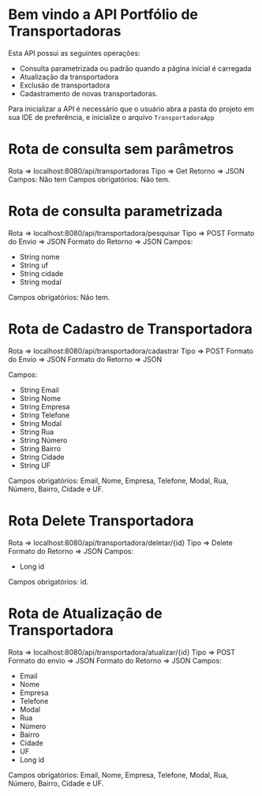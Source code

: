 ﻿# Bem vindo a API Portfólio de Transportadoras

Esta API possui as seguintes operações:

 - Consulta parametrizada ou padrão quando a página inicial é carregada
 - Atualização da transportadora
 - Exclusão de transportadora
 - Cadastramento de novas transportadoras.

Para inicializar a API é necessário que o usuário abra a pasta do projeto em sua IDE de preferência, e inicialize o arquivo `TransportadoraApp`

# Rota de consulta sem parâmetros
Rota => localhost:8080/api/transportadoras
Tipo => Get
Retorno => JSON
Campos: Não tem
Campos obrigatórios: Não tem.

# Rota de consulta parametrizada
Rota => localhost:8080/api/transportadora/pesquisar
Tipo => POST
Formato do Envio => JSON
Formato do Retorno => JSON
Campos:
 - String nome
 - String uf
 - String cidade
 - String modal
 
Campos obrigatórios: Não tem.

# Rota de Cadastro de Transportadora
Rota => localhost:8080/api/transportadora/cadastrar
Tipo => POST
Formato do Envio => JSON
Formato do Retorno => JSON

Campos:
 -  String Email
-   String Nome
-   String Empresa
-   String Telefone
-   String Modal
-   String Rua
-   String Número
-   String Bairro
-   String Cidade
-   String UF
 
Campos obrigatórios: Email, Nome, Empresa, Telefone, Modal, Rua, Número, Bairro, Cidade e UF.

# Rota Delete Transportadora
Rota => localhost:8080/api/transportadora/deletar/{id}
Tipo => Delete
Formato do Retorno => JSON
Campos:
 - Long id
 
Campos obrigatórios: id.

# Rota de Atualização de Transportadora
Rota => localhost:8080/api/transportadora/atualizar/{id}
Tipo => POST
Formato do envio => JSON
Formato do Retorno => JSON
Campos:
 -  Email
-   Nome
-   Empresa
-   Telefone
-   Modal
-   Rua
-   Número
-   Bairro
-   Cidade
-   UF
- Long id
 
Campos obrigatórios: Email, Nome, Empresa, Telefone, Modal, Rua, Número, Bairro, Cidade e UF.

